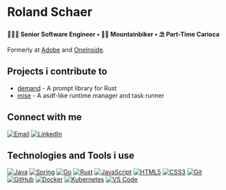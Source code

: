 # Roland Schaer

**👨🏼‍💻 Senior Software Engineer • 🚵‍♂️ Mountainbiker • ⛱️ Part-Time Carioca**

Formerly at [Adobe](https://adobe.com) and [OneInside](https://one-inside.com).

## Projects i contribute to

- [demand](https://github.com/jdx/demand) - A prompt library for Rust
- [mise](https://github.com/jdx/mise) - A asdf-like runtime manager and task runner

## Connect with me

[![Email](https://img.shields.io/badge/-Email-D14836?style=flat-square&logo=gmail&logoColor=white&link=mailto:roland.schaer@gmail.com)](mailto:roland.schaer@gmail.com)
[![LinkedIn](https://img.shields.io/badge/-LinkedIn-0077B5?style=flat-square&logo=linkedin&logoColor=white)](https://www.linkedin.com/in/rolandschaer)

## Technologies and Tools i use

[![Java](https://img.shields.io/badge/-Java-007396?style=flat-square&logo=openjdk)](https://openjdk.org/)
[![Spring](https://img.shields.io/badge/-Spring-6DB33F?style=flat-square&logo=spring&logoColor=white)](https://spring.io/)
[![Go](https://img.shields.io/badge/-Go-00ADD8?style=flat-square&logo=go&logoColor=white)](https://go.dev/)
[![Rust](https://img.shields.io/badge/-Rust-000000?style=flat-square&logo=rust&logoColor=white)](https://www.rust-lang.org/)
[![JavaScript](https://img.shields.io/badge/-JavaScript-F7DF1E?style=flat-square&logo=javascript&logoColor=black)](https://developer.mozilla.org/en-US/docs/Web/JavaScript)
[![HTML5](https://img.shields.io/badge/-HTML5-E34F26?style=flat-square&logo=html5&logoColor=white)](https://developer.mozilla.org/en-US/docs/Web/HTML)
[![CSS3](https://img.shields.io/badge/-CSS3-1572B6?style=flat-square&logo=css3&logoColor=white)](https://developer.mozilla.org/en-US/docs/Web/CSS)
[![Git](https://img.shields.io/badge/-Git-F05032?style=flat-square&logo=git&logoColor=white)](https://git-scm.com/)
[![GitHub](https://img.shields.io/badge/-GitHub-181717?style=flat-square&logo=github&logoColor=white)](https://github.com)
[![Docker](https://img.shields.io/badge/-Docker-2496ED?style=flat-square&logo=docker&logoColor=white)](https://www.docker.com/)
[![Kubernetes](https://img.shields.io/badge/-Kubernetes-326CE5?style=flat-square&logo=kubernetes&logoColor=white)](https://kubernetes.io/)
[![VS Code](https://img.shields.io/badge/-VS%20Code-007ACC?style=flat-square&logo=visual-studio-code&logoColor=white)](https://code.visualstudio.com/)
